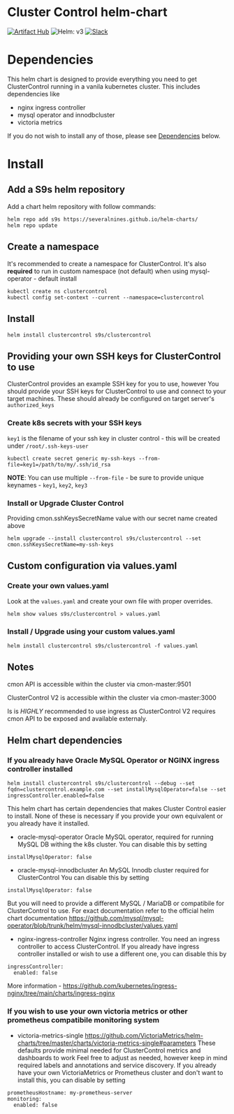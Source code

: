# Cluster Control helm-chart

[![Artifact Hub](https://img.shields.io/endpoint?url=https://artifacthub.io/badge/repository/clustercontrol)](https://artifacthub.io/packages/helm/clustercontrol/clustercontrol)
![Helm: v3](https://img.shields.io/static/v1?label=Helm&message=v3&color=informational&logo=helm)
[![Slack](https://img.shields.io/badge/Join_Slack-%23sovereign_dbaas-purple)](https://sovereign-dbaas.slack.com/join/shared_invite/zt-b15k9477-jLllD6qJOUm3bGnOWynVig)

# Dependencies
This helm chart is designed to provide everything you need to get ClusterControl running in a vanila kubernetes cluster.
This includes dependencies like
* nginx ingress controller
* mysql operator and innodbcluster
* victoria metrics

If you do not wish to install any of those, please see [Dependencies](#helm-chart-dependencies) below.

# Install

## Add a S9s helm repository

Add a chart helm repository with follow commands:

```console
helm repo add s9s https://severalnines.github.io/helm-charts/
helm repo update
```

## Create a namespace
It's recommended to create a namespace for ClusterControl.
It's also **required** to run in custom namespace (not default) when using mysql-operator - default install
```
kubectl create ns clustercontrol
kubectl config set-context --current --namespace=clustercontrol
```

## Install

```
helm install clustercontrol s9s/clustercontrol
```

## Providing your own SSH keys for ClusterControl to use
ClusterControl provides an example SSH key for you to use, however 
You should provide your SSH keys for ClusterControl to use and connect to your target machines.
These should already be configured on target server's `authorized_keys`

### Create k8s secrets with your SSH keys

`key1` is the filename of your ssh key in cluster control - this will be created under `/root/.ssh-keys-user`

```
kubectl create secret generic my-ssh-keys --from-file=key1=/path/to/my/.ssh/id_rsa
```

**NOTE**: You can use multiple `--from-file` - be sure to provide unique keynames - `key1`, `key2`, `key3`

### Install or Upgrade Cluster Control

Providing cmon.sshKeysSecretName value with our secret name created above

```
helm upgrade --install clustercontrol s9s/clustercontrol --set cmon.sshKeysSecretName=my-ssh-keys
```

## Custom configuration via values.yaml

### Create your own values.yaml

Look at the `values.yaml` and create your own file with proper overrides.

```
helm show values s9s/clustercontrol > values.yaml
```

### Install / Upgrade using your custom values.yaml

```
helm install clustercontrol s9s/clustercontrol -f values.yaml
```

## Notes
cmon API is accessible within the cluster via cmon-master:9501

ClusterControl V2 is accessible within the cluster via cmon-master:3000

Is is *HIGHLY* recommended to use ingress as ClusterControl V2 requires cmon API to be exposed and available externaly.


## Helm chart dependencies

### If you already have Oracle MySQL Operator or NGINX ingress controller installed

```
helm install clustercontrol s9s/clustercontrol --debug --set fqdn=clustercontrol.example.com --set installMysqlOperator=false --set ingressController.enabled=false
```

This helm chart has certain dependencies that makes Cluster Control easier to install.
None of these is necessary if you provide your own equivalent or you already have it installed.

* oracle-mysql-operator
Oracle MySQL operator, required for running MySQL DB withing the k8s cluster.
You can disable this by setting
```
installMysqlOperator: false
```

* oracle-mysql-innodbcluster
An MySQL Innodb cluster required for ClusterControl
You can disable this by setting
```
installMysqlOperator: false
```
But you will need to provide a different MySQL / MariaDB or compatibile for ClusterControl to use.
For exact documentation refer to the official helm chart documentation
https://github.com/mysql/mysql-operator/blob/trunk/helm/mysql-innodbcluster/values.yaml

* nginx-ingress-controller
Nginx ingress controller. You need an ingress controller to access ClusterControl.
If you already have ingress controller installed or wish to use a different one, you can disable this by
```
ingressController:
  enabled: false
```
More information - https://github.com/kubernetes/ingress-nginx/tree/main/charts/ingress-nginx

### If you wish to use your own victoria metrics or other prometheus compatibile monitoring system

* victoria-metrics-single
https://github.com/VictoriaMetrics/helm-charts/tree/master/charts/victoria-metrics-single#parameters
These defaults provide minimal needed for ClusterControl metrics and dashboards to work
Feel free to adjust as needed, however keep in mind required labels and annotations and service discovery.
If you already have your own VictoriaMetrics or Prometheus cluster and don't want to install this, you can disable by setting
```
prometheusHostname: my-prometheus-server
monitoring:
  enabled: false
```
